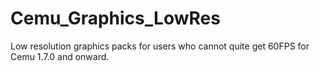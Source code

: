 # Cemu_Graphics_LowRes
Low resolution graphics packs for users who cannot quite get 60FPS for Cemu 1.7.0 and onward.
